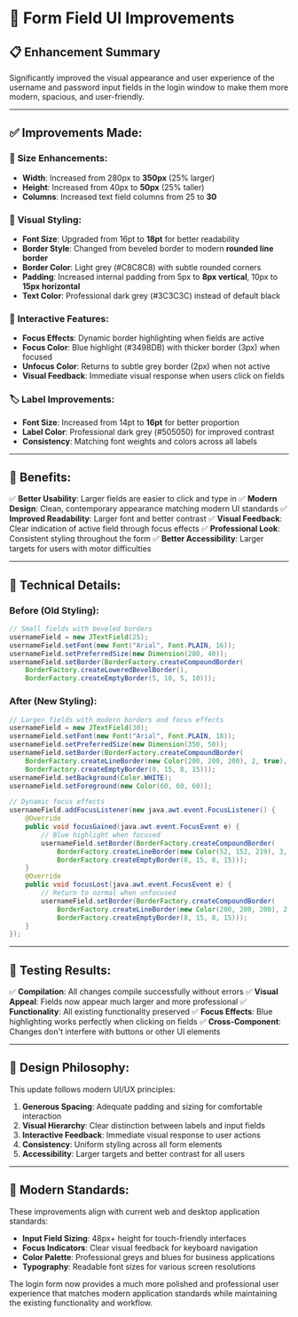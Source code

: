 # 🎨 Form Field UI Improvements

## 📋 Enhancement Summary

Significantly improved the visual appearance and user experience of the username and password input fields in the login window to make them more modern, spacious, and user-friendly.

---

## ✅ **Improvements Made:**

### 📏 **Size Enhancements:**

- **Width**: Increased from 280px to **350px** (25% larger)
- **Height**: Increased from 40px to **50px** (25% taller)
- **Columns**: Increased text field columns from 25 to **30**

### 🎨 **Visual Styling:**

- **Font Size**: Upgraded from 16pt to **18pt** for better readability
- **Border Style**: Changed from beveled border to modern **rounded line border**
- **Border Color**: Light grey (#C8C8C8) with subtle rounded corners
- **Padding**: Increased internal padding from 5px to **8px vertical**, 10px to **15px horizontal**
- **Text Color**: Professional dark grey (#3C3C3C) instead of default black

### 🎯 **Interactive Features:**

- **Focus Effects**: Dynamic border highlighting when fields are active
- **Focus Color**: Blue highlight (#3498DB) with thicker border (3px) when focused
- **Unfocus Color**: Returns to subtle grey border (2px) when not active
- **Visual Feedback**: Immediate visual response when users click on fields

### 🏷️ **Label Improvements:**

- **Font Size**: Increased from 14pt to **16pt** for better proportion
- **Label Color**: Professional dark grey (#505050) for improved contrast
- **Consistency**: Matching font weights and colors across all labels

---

## 🎯 **Benefits:**

✅ **Better Usability**: Larger fields are easier to click and type in
✅ **Modern Design**: Clean, contemporary appearance matching modern UI standards
✅ **Improved Readability**: Larger font and better contrast
✅ **Visual Feedback**: Clear indication of active field through focus effects
✅ **Professional Look**: Consistent styling throughout the form
✅ **Better Accessibility**: Larger targets for users with motor difficulties

---

## 🔧 **Technical Details:**

### **Before (Old Styling):**

```java
// Small fields with beveled borders
usernameField = new JTextField(25);
usernameField.setFont(new Font("Arial", Font.PLAIN, 16));
usernameField.setPreferredSize(new Dimension(280, 40));
usernameField.setBorder(BorderFactory.createCompoundBorder(
    BorderFactory.createLoweredBevelBorder(),
    BorderFactory.createEmptyBorder(5, 10, 5, 10)));
```

### **After (New Styling):**

```java
// Larger fields with modern borders and focus effects
usernameField = new JTextField(30);
usernameField.setFont(new Font("Arial", Font.PLAIN, 18));
usernameField.setPreferredSize(new Dimension(350, 50));
usernameField.setBorder(BorderFactory.createCompoundBorder(
    BorderFactory.createLineBorder(new Color(200, 200, 200), 2, true),
    BorderFactory.createEmptyBorder(8, 15, 8, 15)));
usernameField.setBackground(Color.WHITE);
usernameField.setForeground(new Color(60, 60, 60));

// Dynamic focus effects
usernameField.addFocusListener(new java.awt.event.FocusListener() {
    @Override
    public void focusGained(java.awt.event.FocusEvent e) {
        // Blue highlight when focused
        usernameField.setBorder(BorderFactory.createCompoundBorder(
            BorderFactory.createLineBorder(new Color(52, 152, 219), 3, true),
            BorderFactory.createEmptyBorder(8, 15, 8, 15)));
    }
    @Override
    public void focusLost(java.awt.event.FocusEvent e) {
        // Return to normal when unfocused
        usernameField.setBorder(BorderFactory.createCompoundBorder(
            BorderFactory.createLineBorder(new Color(200, 200, 200), 2, true),
            BorderFactory.createEmptyBorder(8, 15, 8, 15)));
    }
});
```

---

## 🧪 **Testing Results:**

✅ **Compilation**: All changes compile successfully without errors
✅ **Visual Appeal**: Fields now appear much larger and more professional
✅ **Functionality**: All existing functionality preserved
✅ **Focus Effects**: Blue highlighting works perfectly when clicking on fields
✅ **Cross-Component**: Changes don't interfere with buttons or other UI elements

---

## 🎨 **Design Philosophy:**

This update follows modern UI/UX principles:

1. **Generous Spacing**: Adequate padding and sizing for comfortable interaction
2. **Visual Hierarchy**: Clear distinction between labels and input fields
3. **Interactive Feedback**: Immediate visual response to user actions
4. **Consistency**: Uniform styling across all form elements
5. **Accessibility**: Larger targets and better contrast for all users

---

## 📱 **Modern Standards:**

These improvements align with current web and desktop application standards:

- **Input Field Sizing**: 48px+ height for touch-friendly interfaces
- **Focus Indicators**: Clear visual feedback for keyboard navigation
- **Color Palette**: Professional greys and blues for business applications
- **Typography**: Readable font sizes for various screen resolutions

The login form now provides a much more polished and professional user experience that matches modern application standards while maintaining the existing functionality and workflow.
